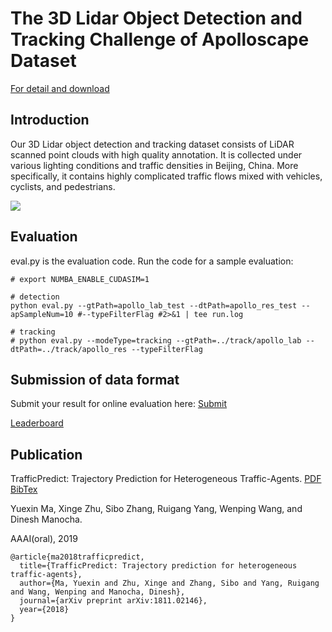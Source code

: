 # The 3D Lidar Object Detection and Tracking Challenge of Apolloscape Dataset
[For detail and download](http://apolloscape.auto/tracking.html)

## Introduction
Our 3D Lidar object detection and tracking dataset consists of LiDAR scanned point clouds with high quality annotation. It is collected under various lighting conditions and traffic densities in Beijing, China. More specifically, it contains highly complicated traffic flows mixed with vehicles, cyclists, and pedestrians.

![](../examples/3d-tracking.gif)

## Evaluation
eval.py is the evaluation code. Run the code for a sample evaluation:

```
# export NUMBA_ENABLE_CUDASIM=1

# detection
python eval.py --gtPath=apollo_lab_test --dtPath=apollo_res_test --apSampleNum=10 #--typeFilterFlag #2>&1 | tee run.log

# tracking
# python eval.py --modeType=tracking --gtPath=../track/apollo_lab --dtPath=../track/apollo_res --typeFilterFlag
```

## Submission of data format
Submit your result for online evaluation here: [Submit](http://apolloscape.auto/submit.html)

[Leaderboard](http://apolloscape.auto/leader_board.html)

## Publication
TrafficPredict: Trajectory Prediction for Heterogeneous Traffic-Agents. [PDF](https://arxiv.org/abs/1811.02146)
[BibTex](https://ad-apolloscape.cdn.bcebos.com/TrafficPredict/trafficpredict_bibtex.txt)

Yuexin Ma, Xinge Zhu, Sibo Zhang, Ruigang Yang, Wenping Wang, and Dinesh Manocha.

AAAI(oral), 2019

```
@article{ma2018trafficpredict,
  title={TrafficPredict: Trajectory prediction for heterogeneous traffic-agents},
  author={Ma, Yuexin and Zhu, Xinge and Zhang, Sibo and Yang, Ruigang and Wang, Wenping and Manocha, Dinesh},
  journal={arXiv preprint arXiv:1811.02146},
  year={2018}
}
```
